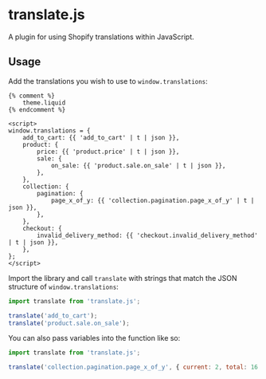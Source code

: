 # translate.js

A plugin for using Shopify translations within JavaScript.

## Usage

Add the translations you wish to use to `window.translations`:
```liquid
{% comment %}
    theme.liquid
{% endcomment %}

<script>
window.translations = {
    add_to_cart: {{ 'add_to_cart' | t | json }},
    product: {
        price: {{ 'product.price' | t | json }},
        sale: {
            on_sale: {{ 'product.sale.on_sale' | t | json }},
        },
    },
    collection: {
        pagination: {
            page_x_of_y: {{ 'collection.pagination.page_x_of_y' | t | json }},
        },
    },
    checkout: {
        invalid_delivery_method: {{ 'checkout.invalid_delivery_method' | t | json }},
    },
};
</script>
```

Import the library and call `translate` with strings that match the JSON structure of `window.translations`:
```js
import translate from 'translate.js';

translate('add_to_cart');
translate('product.sale.on_sale');
```

You can also pass variables into the function like so:
```js
import translate from 'translate.js';

translate('collection.pagination.page_x_of_y', { current: 2, total: 16 });
```
